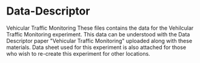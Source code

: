 # Data-Descriptor
Vehicular Traffic Monitoring
These files contains the data for the Vehilcular Traffic Monitoring experiment. This data can be understood with the Data Descriptor paper "Vehicular Traffic Monitoring" uploaded along with these materials. Data sheet used for this experiment is also attached for those who wish to re-create this experiment for other locations.   
